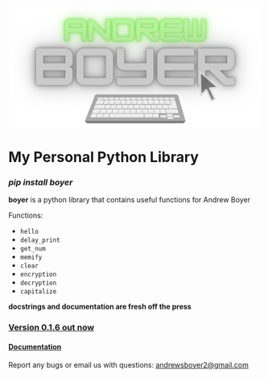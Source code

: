 <div>
<p align="center">
  <img src="https://github.com/asboyer/asboyer/blob/master/images/logo.png"/>
</p>
</div>


# My Personal Python Library
### ***pip install boyer***

**boyer** is a python library that contains useful 
functions for Andrew Boyer

Functions:
* `hello`
* `delay_print`
* `get_num`
* `memify`
* `clear`
* `encryption`
* `decryption`
* `capitalize`

**docstrings and documentation are fresh off the press**
### [Version 0.1.6 out now](https://pypi.org/project/boyer/)
#### [Documentation](https://github.com/asboyer/boyer/tree/master/docs)

Report any bugs or email us with questions: andrewsboyer2@gmail.com
